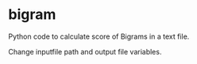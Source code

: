 # bigram
Python code to calculate score of Bigrams in a text file.

Change inputfile path and output file variables.

